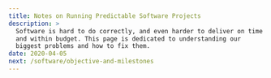 ```yaml
---
title: Notes on Running Predictable Software Projects
description: > 
  Software is hard to do correctly, and even harder to deliver on time
  and within budget. This page is dedicated to understanding our
  biggest problems and how to fix them.
date: 2020-04-05
next: /software/objective-and-milestones
---
```

